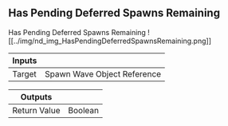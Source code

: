 ## Has Pending Deferred Spawns Remaining
Has Pending Deferred Spawns Remaining
![[../img/nd_img_HasPendingDeferredSpawnsRemaining.png]]

|Inputs||
|--|--|
| Target | Spawn Wave Object Reference |

|Outputs||
|--|--|
| Return Value | Boolean |
